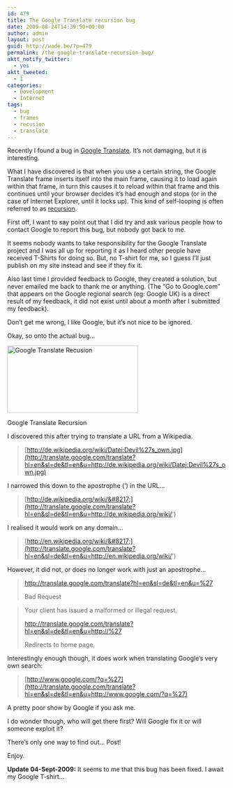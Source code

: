 ```yaml
---
id: 479
title: The Google Translate recursion bug
date: 2009-08-24T14:39:50+00:00
author: admin
layout: post
guid: http://wade.be/?p=479
permalink: /the-google-translate-recursion-bug/
aktt_notify_twitter:
  - yes
aktt_tweeted:
  - 1
categories:
  - Development
  - Internet
tags:
  - bug
  - frames
  - recusion
  - translate
---
```

<p class="lead">
  Recently I found a bug in <a href="http://translate.google.com/">Google Translate</a>. It&#8217;s not damaging, but it is interesting.
</p>

What I have discovered is that when you use a certain string, the Google Translate frame inserts itself into the main frame, causing it to load again within that frame, in turn this causes it to reload within that frame and this continues until your browser decides it&#8217;s had enough and stops (or in the case of Internet Explorer, until it locks up). This kind of self-looping is often referred to as [recursion](http://www.google.co.uk/search?q=define%3Arecursion).

<!--more-->

First off, I want to say point out that I did try and ask various people how to contact Google to report this bug, but nobody got back to me.

It seems nobody wants to take responsibility for the Google Translate project and I was all up for reporting it as I heard other people have received T-Shirts for doing so. But, no T-shirt for me, so I guess I&#8217;ll just publish on my site instead and see if they fix it.

Also last time I provided feedback to Google, they created a solution, but never emailed me back to thank me or anything. (The &#8220;Go to Google.com&#8221; that appears on the Google regional search (eg: Google UK) is a direct result of my feedback, it did not exist until about a month after I submitted my feedback).

Don&#8217;t get me wrong, I like Google, but it&#8217;s not nice to be ignored.

Okay, so onto the actual bug&#8230;

<div id="attachment_480" style="width: 310px" class="wp-caption aligncenter">
  <a href="http://wade.be/upload/Google-Translate_1251117987726.png"><img class="size-medium wp-image-480" title="Google Translate_1251117987726" src="http://wade.be/upload/Google-Translate_1251117987726-300x154.png" alt="Google Translate Recusion" width="300" height="154" srcset="http://wade.be/upload/Google-Translate_1251117987726-300x154.png 300w, http://wade.be/upload/Google-Translate_1251117987726.png 792w" sizes="(max-width: 300px) 100vw, 300px" /></a>
  
  <p class="wp-caption-text">
    Google Translate Recursion
  </p>
</div>

I discovered this after trying to translate a URL from a Wikipedia.

> [http://de.wikipedia.org/wiki/Datei:Devil%27s_own.jpg](http://translate.google.com/translate?hl=en&sl=de&tl=en&u=http://de.wikipedia.org/wiki/Datei:Devil%27s_own.jpg)

I narrowed this down to the apostrophe (&#8216;) in the URL&#8230;

> [http://de.wikipedia.org/wiki/&#8217;](http://translate.google.com/translate?hl=en&sl=de&tl=en&u=http://de.wikipedia.org/wiki/')

I realised it would work on any domain&#8230;

> [http://en.wikipedia.org/wiki/&#8217;](http://translate.google.com/translate?hl=en&sl=de&tl=en&u=http://en.wikipedia.org/wiki/')

However, it did not, or does no longer work with just an apostrophe&#8230;

> <http://translate.google.com/translate?hl=en&sl=de&tl=en&u=%27>
> 
> Bad Request
  
> Your client has issued a malformed or illegal request.
> 
> <http://translate.google.com/translate?hl=en&sl=de&tl=en&u=http://%27>
> 
> Redirects to home page.

Interestingly enough though, it does work when translating Google&#8217;s very own search:

> [http://www.google.com/?q=%27](http://translate.google.com/translate?hl=en&sl=de&tl=en&u=http://www.google.com/?q=%27)

A pretty poor show by Google if you ask me.

I do wonder though, who will get there first? Will Google fix it or will someone exploit it?

There&#8217;s only one way to find out&#8230; Post!

Enjoy.

**Update 04-Sept-2009:** It seems to me that this bug has been fixed. I await my Google T-shirt&#8230;